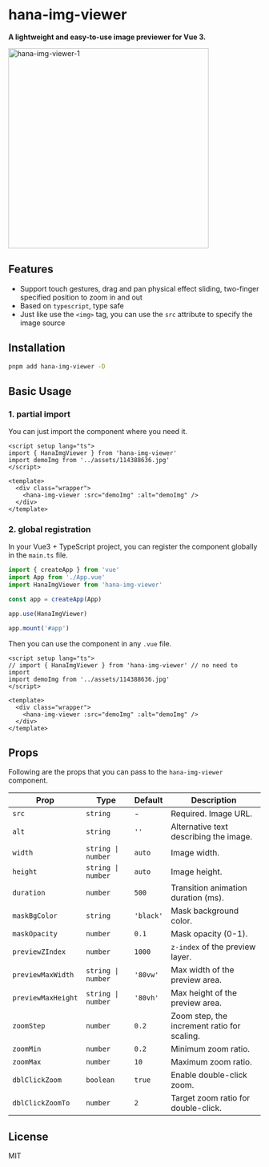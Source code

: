 # hana-img-viewer

**A lightweight and easy-to-use image previewer for Vue 3.**

<img src="https://moe.greyflowers.pics/fa1e1de3b21e1827c9ad15a1faaf9ce7_hana-img-viewer-1.gif" alt="hana-img-viewer-1" style="height: 400px" />

## Features

- Support touch gestures, drag and pan physical effect sliding, two-finger specified position to zoom in and out
- Based on `typescript`, type safe
- Just like use the `<img>` tag, you can use the `src` attribute to specify the image source

## Installation

```bash
pnpm add hana-img-viewer -D
```

## Basic Usage

### 1. partial import

You can just import the component where you need it.

```vue
<script setup lang="ts">
import { HanaImgViewer } from 'hana-img-viewer'
import demoImg from '../assets/114388636.jpg'
</script>

<template>
  <div class="wrapper">
    <hana-img-viewer :src="demoImg" :alt="demoImg" />
  </div>
</template>
```

### 2. global registration

In your Vue3 + TypeScript project, you can register the component globally in the `main.ts` file.

```ts [main.ts]
import { createApp } from 'vue'
import App from './App.vue'
import HanaImgViewer from 'hana-img-viewer'

const app = createApp(App)

app.use(HanaImgViewer)

app.mount('#app')
```

Then you can use the component in any `.vue` file.

```vue
<script setup lang="ts">
// import { HanaImgViewer } from 'hana-img-viewer' // no need to import
import demoImg from '../assets/114388636.jpg'
</script>

<template>
  <div class="wrapper">
    <hana-img-viewer :src="demoImg" :alt="demoImg" />
  </div>
</template>
```

## Props

Following are the props that you can pass to the `hana-img-viewer` component.

| **Prop**           | **Type**           | **Default** | **Description**                             |
| ------------------ | ------------------ | ----------- | ------------------------------------------- |
| `src`              | `string`           | -           | Required. Image URL.                        |
| `alt`              | `string`           | `''`        | Alternative text describing the image.      |
| `width`            | `string \| number` | `auto`      | Image width.                                |
| `height`           | `string \| number` | `auto`      | Image height.                               |
| `duration`         | `number`           | `500`       | Transition animation duration (ms).         |
| `maskBgColor`      | `string`           | `'black'`   | Mask background color.                      |
| `maskOpacity`      | `number`           | `0.1`       | Mask opacity (0-1).                         |
| `previewZIndex`    | `number`           | `1000`      | `z-index` of the preview layer.             |
| `previewMaxWidth`  | `string \| number` | `'80vw'`    | Max width of the preview area.              |
| `previewMaxHeight` | `string \| number` | `'80vh'`    | Max height of the preview area.             |
| `zoomStep`         | `number`           | `0.2`       | Zoom step, the increment ratio for scaling. |
| `zoomMin`          | `number`           | `0.2`       | Minimum zoom ratio.                         |
| `zoomMax`          | `number`           | `10`        | Maximum zoom ratio.                         |
| `dblClickZoom`     | `boolean`          | `true`      | Enable double-click zoom.                   |
| `dblClickZoomTo`   | `number`           | `2`         | Target zoom ratio for double-click.         |

## License

MIT
